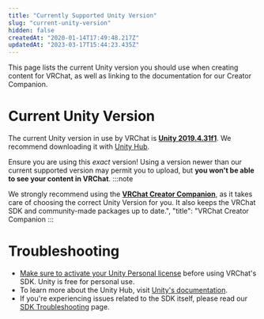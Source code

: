 ```yaml
---
title: "Currently Supported Unity Version"
slug: "current-unity-version"
hidden: false
createdAt: "2020-01-14T17:49:48.217Z"
updatedAt: "2023-03-17T15:44:23.435Z"
---
```

This page lists the current Unity version you should use when creating content for VRChat, as well as linking to the documentation for our Creator Companion.

# Current Unity Version
The current Unity version in use by VRChat is [**Unity 2019.4.31f1**](https://unity3d.com/unity/whats-new/2019.4.31). We recommend downloading it with [Unity Hub](https://unity.com/download).

Ensure you are using this *exact* version! Using a version newer than our current supported version may permit you to upload, but **you won't be able to see your content in VRChat**. 
:::note

We strongly recommend using the [**VRChat Creator Companion**](https://vcc.docs.vrchat.com/), as it takes care of choosing the correct Unity Version for you. It also keeps the VRChat SDK and community-made packages up to date.",
  "title": "VRChat Creator Companion
:::
# Troubleshooting
- [Make sure to activate your Unity Personal license](https://support.unity.com/hc/en-us/articles/211438683-How-do-I-activate-my-license-) before using VRChat's SDK. Unity is free for personal use.
- To learn more about the Unity Hub, visit [Unity's documentation](https://docs.unity3d.com/hub/manual/index.html).
- If you're experiencing issues related to the SDK itself, please read our [SDK Troubleshooting](/sdk/sdk-troubleshooting) page.
